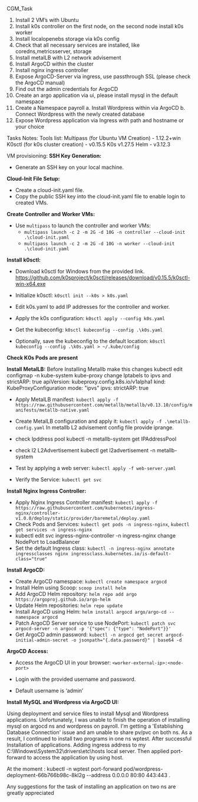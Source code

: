 CGM_Task
1. Install 2 VM’s with Ubuntu
2. Install k0s controller on the first node, on the second node install k0s worker
3. Install localopenebs storage via k0s config
4. Check that all necessary services are installed, like coredns,metricsserver, storage
5. Install metalLB with L2 network advisement
6. Install ArgoCD within the cluster
7. Install nginx ingress controller
8. Expose ArgoCD-Server via ingress, use passthrough SSL (please check the ArgoCD manual)
9. Find out the admin credentials for ArgoCD
10. Create an argo application via ui, please install mysql in the default namespace
11. Create a Namespace payroll
a. Install Wordpress within via ArgoCD
b. Connect Wordpress with the newly created database
12. Expose Wordpress application via Ingress with path and hostname or your choice


Tasks Notes:
Tools list:
Multipass (for Ubuntu VM Creation) - 1.12.2+win
K0sctl (for k0s cluster creation) - v0.15.5
K0s v1.27.5
Helm - v3.12.3

VM provisioning:
**SSH Key Generation:**
- Generate an SSH key on your local machine.

**Cloud-Init File Setup:**
- Create a cloud-init.yaml file.
- Copy the public SSH key into the cloud-init.yaml file to enable login to created VMs.

**Create Controller and Worker VMs:**
- Use `multipass` to launch the controller and worker VMs:
  - `multipass launch -c 2 -m 2G -d 10G -n controller --cloud-init .\cloud-init.yaml`
  - `multipass launch -c 2 -m 2G -d 10G -n worker --cloud-init .\cloud-init.yaml`





**Install k0sctl:**
- Download k0sctl for Windows from the provided link.
https://github.com/k0sproject/k0sctl/releases/download/v0.15.5/k0sctl-win-x64.exe

- Initialize k0sctl: `k0sctl init --k0s > k0s.yaml`
- Edit k0s.yaml to add IP addresses for the controller and worker.
- Apply the k0s configuration: `k0sctl apply --config k0s.yaml`
- Get the kubeconfig: `k0sctl kubeconfig --config .\k0s.yaml`
- Optionally, save the kubeconfig to the default location: `k0sctl kubeconfig --config .\k0s.yaml > ~/.kube/config`

**Check K0s Pods are present**







**Install MetalLB:**
Before Installing Metallb make this changes 
kubectl edit configmap -n kube-system kube-proxy
change Iptabels to ipvs and strictARP: true
apiVersion: kubeproxy.config.k8s.io/v1alpha1
kind: KubeProxyConfiguration
mode: "ipvs"
ipvs:
  strictARP: true

- Apply MetalLB manifest: `kubectl apply -f https://raw.githubusercontent.com/metallb/metallb/v0.13.10/config/manifests/metallb-native.yaml`
- Create MetalLB configuration and apply it: `kubectl apply -f .\metallb-config.yaml`
In metallb L2 advisement config file provide iprange.

- check Ipddress pool
kubectl -n metallb-system get IPAddressPool

- check l2 L2Advertisement
kubectl get l2advertisement -n metallb-system

- Test by applying a web server: `kubectl apply -f web-server.yaml`
- Verify the Service: `kubectl get svc`



**Install Nginx Ingress Controller:**
- Apply Nginx Ingress Controller manifest: `kubectl apply -f https://raw.githubusercontent.com/kubernetes/ingress-nginx/controller-v1.0.0/deploy/static/provider/baremetal/deploy.yaml`
- Check Pods and Services: `kubectl get pods -n ingress-nginx`, `kubectl get services -n ingress-nginx`
- kubectl edit svc ingress-nginx-controller -n ingress-nginx
change NodePort to LoadBalancer
- Set the default Ingress class: `kubectl -n ingress-nginx annotate ingressclasses nginx ingressclass.kubernetes.io/is-default-class="true"`



**Install ArgoCD:**
- Create ArgoCD namespace: `kubectl create namespace argocd`
- Install Helm using Scoop: `scoop install helm`
- Add ArgoCD Helm repository: `helm repo add argo https://argoproj.github.io/argo-helm`
- Update Helm repositories: `helm repo update`
- Install ArgoCD using Helm: `helm install argocd argo/argo-cd --namespace argocd`
- Patch ArgoCD Server service to use NodePort: `kubectl patch svc argocd-server -n argocd -p '{"spec": {"type": "NodePort"}}'`
- Get ArgoCD admin password: `kubectl -n argocd get secret argocd-initial-admin-secret -o jsonpath="{.data.password}" | base64 -d`


**ArgoCD Access:**
- Access the ArgoCD UI in your browser: `<worker-external-ip>:<node-port>`

- Login with the provided username and password.
- Default username is ‘admin’	

**Install MySQL and Wordpress via ArgoCD UI:**

Using deployment and service files to install Mysql and Wordpress applications. Unfortunately, I was unable to finish the operation of installing mysql on argocd ns and wordpress on payroll. I'm getting a 'Establishing Database Connection' issue and am unable to share pv/pvc on both ns. As a result, I continued to install two programs in one ns wptest.
After successful Installation of applications. Adding ingress address to my C:\Windows\System32\drivers\etc\hosts local server. Then applied port-forward to access the application by using host.

At the moment : kubectl -n wptest port-forward pod/wordpress-deployment-66b766b98c-8kl2g --address 0.0.0.0 80:80 443:443
.

Any suggestions for the task of installing an application on two ns are greatly appreciated
